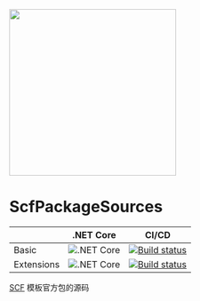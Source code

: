 <img src="https://weixin.senparc.com/images/SCF/logo.png" width="300" />

# ScfPackageSources

|              |    .NET Core    |     CI/CD
|--------------|-----------------|---------------
|  Basic       | ![.NET Core](https://github.com/SenparcCoreFramework/ScfPackageSources/workflows/.NET%20Core/badge.svg)  |  [![Build status](https://mysenparc.visualstudio.com/SenparcCoreFramework/_apis/build/status/SenparcCoreFramework-ASP.NET%20Core-CI)](https://mysenparc.visualstudio.com/SenparcCoreFramework/_build/latest?definitionId=41)
|  Extensions  | ![.NET Core](https://github.com/SenparcCoreFramework/ScfPackageSources/workflows/.NET%20Core/badge.svg)  |  [![Build status](https://mysenparc.visualstudio.com/SenparcCoreFramework/_apis/build/status/SenparcCoreFramework-ASP.NET%20Core-CI)](https://mysenparc.visualstudio.com/SenparcCoreFramework/_build/latest?definitionId=41)



[SCF](https://github.com/SenparcCoreFramework/SCF) 模板官方包的源码
